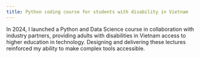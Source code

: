 ```yaml
---
title: Python coding course for students with disability in Vietnam
---
```

In 2024, I launched a Python and Data Science course in collaboration with industry partners, providing adults with disabilities in Vietnam access to higher education in technology. Designing and delivering these lectures reinforced my ability to make complex tools accessible.


